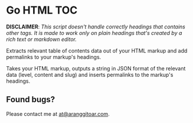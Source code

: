# Go HTML TOC

**DISCLAIMER**: _This script doesn't handle correctly headings that contains
other tags. It is made to work only on plain headings that's created by a
rich text or markdown editor._

Extracts relevant table of contents data out of your HTML markup and add
permalinks to your markup's headings.

Takes your HTML markup, outputs a string in JSON format of the relevant
data (level, content and slug) and inserts permalinks to the markup's
headings.

## Found bugs?

Please contact me at
[at@aranggitoar.com](mailto:at@aranggitoar.com).
